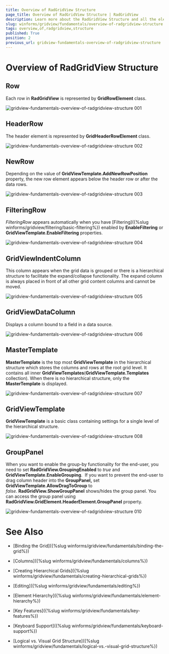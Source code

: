 ```yaml
---
title: Overview of RadGridView Structure
page_title: Overview of RadGridView Structure | RadGridView
description: Learn more about the RadGridView Structure and all the elements, which you can use in your WinForms apps.
slug: winforms/gridview/fundamentals/overview-of-radgridview-structure
tags: overview,of,radgridview,structure
published: True
position: 2
previous_url: gridview-fundamentals-overview-of-radgridview-structure
---
```


# Overview of RadGridView Structure

## Row

Each row in __RadGridView__ is represented by __GridRowElement__ class.

![gridview-fundamentals-overview-of-radgridview-structure 001](images/gridview-fundamentals-overview-of-radgridview-structure001.png)

## HeaderRow

The header element is represented by __GridHeaderRowElement__ class.

![gridview-fundamentals-overview-of-radgridview-structure 002](images/gridview-fundamentals-overview-of-radgridview-structure002.png)

## NewRow

Depending on the value of __GridViewTemplate.AddNewRowPosition__ property, the new row element appears below the header row or after the data rows. 

![gridview-fundamentals-overview-of-radgridview-structure 003](images/gridview-fundamentals-overview-of-radgridview-structure003.png)

## FilteringRow

*FilteringRow* appears automatically when you have [Filtering]({%slug winforms/gridview/filtering/basic-filtering%}) enabled by __EnableFiltering__ or __GridViewTemplate.EnableFiltering__ properties.

![gridview-fundamentals-overview-of-radgridview-structure 004](images/gridview-fundamentals-overview-of-radgridview-structure004.png)

## GridViewIndentColumn

This column appears when the grid data is grouped or there is a hierarchical structure to facilitate the expand/collapse functionality. The expand column is always placed in front of all other grid content columns and cannot be moved.

![gridview-fundamentals-overview-of-radgridview-structure 005](images/gridview-fundamentals-overview-of-radgridview-structure005.png)

## GridViewDataColumn

Displays a column bound to a field in a data source.

![gridview-fundamentals-overview-of-radgridview-structure 006](images/gridview-fundamentals-overview-of-radgridview-structure006.png)

## MasterTemplate

__MasterTemplate__ is the top most __GridViewTemplate__ in the hierarchical structure which stores the columns and rows at the root grid level. It contains all inner __GridViewTemplates__(__GridViewTemplate.Templates__ collection). When there is no hierarchical structure, only the __MasterTemplate__ is displayed. 

![gridview-fundamentals-overview-of-radgridview-structure 007](images/gridview-fundamentals-overview-of-radgridview-structure007.png)

## GridViewTemplate

__GridViewTemplate__ is a basic class containing settings for a single level of the hierarchical structure.

![gridview-fundamentals-overview-of-radgridview-structure 008](images/gridview-fundamentals-overview-of-radgridview-structure008.png)

## GroupPanel

When you want to enable the group-by functionality for the end-user, you need to set __RadGridView.GroupingEnabled__ to *true* and __GridViewTemplate.EnableGrouping__.  If you want to prevent the end-user to drag column header into the __GroupPanel,__  set __GridViewTemplate.AllowDragToGroup__ to *false*. __RadGridView.ShowGroupPanel__ shows/hides the group panel. You can access the group panel using __RadGridView.GridElement.HeaderElement.GroupPanel__ property. 

![gridview-fundamentals-overview-of-radgridview-structure 010](images/gridview-fundamentals-overview-of-radgridview-structure010.png)
# See Also
* [Binding the Grid]({%slug winforms/gridview/fundamentals/binding-the-grid%})

* [Columns]({%slug winforms/gridview/fundamentals/columns%})

* [Creating Hierarchical Grids]({%slug winforms/gridview/fundamentals/creating-hierarchical-grids%})

* [Editing]({%slug winforms/gridview/fundamentals/editing%})

* [Element Hierarchy]({%slug winforms/gridview/fundamentals/element-hierarchy%})

* [Key Features]({%slug winforms/gridview/fundamentals/key-features%})

* [Keyboard Support]({%slug winforms/gridview/fundamentals/keyboard-support%})

* [Logical vs. Visual Grid Structure]({%slug winforms/gridview/fundamentals/logical-vs.-visual-grid-structure%})

